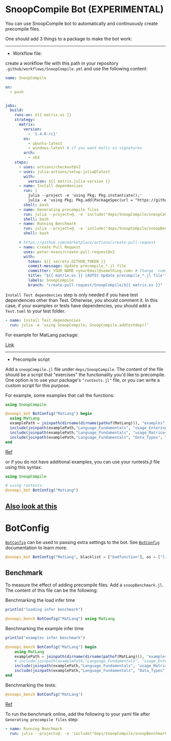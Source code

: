 # SnoopCompile Bot (EXPERIMENTAL)

You can use SnoopCompile bot to automatically and continuously create precompile files.

One should add 3 things to a package to make the bot work:

----------------------------------


- Workflow file:

create a workflow file with this path in your repository `.github/workflows/SnoopCompile.yml` and use the following content:

```yaml
name: SnoopCompile

on:
  - push


jobs:
  build:
    runs-on: ${{ matrix.os }}
    strategy:
      matrix:
        version:
          - '1.4.0-rc1'
        os:
          - ubuntu-latest
          - windows-latest # if you want multi-os signatures
        arch:
          - x64
    steps:
      - uses: actions/checkout@v2
      - uses: julia-actions/setup-julia@latest
        with:
          version: ${{ matrix.julia-version }}
      - name: Install dependencies
        run: |
          julia --project -e 'using Pkg; Pkg.instantiate();'
          julia -e 'using Pkg; Pkg.add(PackageSpec(url = "https://github.com/aminya/SnoopCompile.jl", rev = "multios")); Pkg.develop(PackageSpec(; path=pwd())); using SnoopCompile; SnoopCompile.addtestdep();'
        shell: bash
      - name: Generating precompile files
        run: julia --project=@. -e 'include("deps/SnoopCompile/snoopCompile.jl")'
        shell: bash
      - name: Running Benchmark
        run: julia --project=@. -e 'include("deps/SnoopCompile/snoopBenchmark.jl")'
        shell: bash

      # https://github.com/marketplace/actions/create-pull-request
      - name: Create Pull Request
        uses: peter-evans/create-pull-request@v2
        with:
          token: ${{ secrets.GITHUB_TOKEN }}
          commit-message: Update precompile_*.jl file
          committer: YOUR NAME <yourEmail@something.com> # Change `committer` to your name and your email.
          title: "${{ matrix.os }} [AUTO] Update precompile_*.jl file'"
          labels: SnoopCompile
          branch: "create-pull-request/SnoopCompile/${{ matrix.os }}"
```
`Install Test dependencies` step is only needed if you have test dependencies other than Test. Otherwise, you should comment it. In this case, if your examples or tests have dependencies, you should add a `Test.toml` to your test folder.

```yaml
- name: Install Test dependencies
  run: julia -e 'using SnoopCompile; SnoopCompile.addtestdep()'
```

For example for MatLang package:

[Link](https://github.com/juliamatlab/MatLang/blob/master/.github/workflows/SnoopCompile.yml)

----------------------------------


- Precompile script

Add a `snoopCompile.jl` file under `deps/SnoopCompile`. The content of the file should be a script that "exercises" the functionality you'd like to precompile. One option is to use your package's `"runtests.jl"` file, or you can write a custom script for this purpose.


For example, some examples that call the functions:

```julia
using SnoopCompile

@snoopi_bot BotConfig("MatLang") begin
  using MatLang
  examplePath = joinpath(dirname(dirname(pathof(MatLang))), "examples")
  include(joinpath(examplePath,"Language_Fundamentals", "usage_Entering_Commands.jl"))
  include(joinpath(examplePath,"Language_Fundamentals", "usage_Matrices_and_Arrays.jl"))
  include(joinpath(examplePath,"Language_Fundamentals", "Data_Types", "usage_Numeric_Types.jl"))
end
```
[Ref]( https://github.com/juliamatlab/MatLang/blob/master/deps/SnoopCompile/snoopCompile.jl)

or if you do not have additional examples, you can use your runtests.jl file using this syntax:

```julia
using SnoopCompile

# using runtests:
@snoopi_bot BotConfig("MatLang")
```

[Also look at this](https://timholy.github.io/SnoopCompile.jl/stable/snoopi/#Precompile-scripts-1)
----------------------------------

# BotConfig

[`BotConfig`](@ref) can be used to passing extra settings to the bot. See [`BotConfig`](@ref) documentation to learn more.

```julia
@snoopi_bot BotConfig("MatLang", blacklist = ["badfunction"], os = ["linux", "windows"])
```

## Benchmark

To measure the effect of adding precompile files. Add a `snoopBenchmark.jl`. The content of this file can be the following:

Benchmarking the load infer time
```julia
println("loading infer benchmark")

@snoopi_bench BotConfig("MatLang") using MatLang
```

Benchmarking the example infer time
```julia
println("examples infer benchmark")

@snoopi_bench BotConfig("MatLang") begin
    using MatLang
    examplePath = joinpath(dirname(dirname(pathof(MatLang))), "examples")
    # include(joinpath(examplePath,"Language_Fundamentals", "usage_Entering_Commands.jl"))
    include(joinpath(examplePath,"Language_Fundamentals", "usage_Matrices_and_Arrays.jl"))
    include(joinpath(examplePath,"Language_Fundamentals", "Data_Types", "usage_Numeric_Types.jl"))
end
```

Benchmarking the tests:
```julia
@snoopi_bench BotConfig("MatLang")
```
[Ref](https://github.com/juliamatlab/MatLang/blob/master/deps/SnoopCompile/snoopBenchmark.jl)


To run the benchmark online, add the following to your yaml file after `Generating precompile files` step:

```yaml
- name: Running Benchmark
  run: julia --project=@. -e 'include("deps/SnoopCompile/snoopBenchmark.jl")'
```
